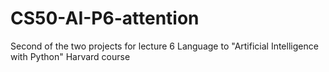 # CS50-AI-P6-attention
Second of the two projects for lecture 6 Language to "Artificial Intelligence with Python" Harvard course
